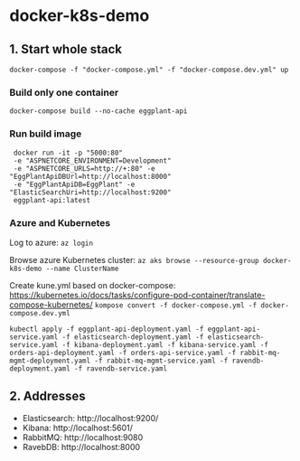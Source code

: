 # docker-k8s-demo

## 1. Start whole stack
`docker-compose -f "docker-compose.yml" -f "docker-compose.dev.yml" up`

### Build only one container
`docker-compose build --no-cache eggplant-api`

### Run build image
```
 docker run -it -p "5000:80" 
 -e "ASPNETCORE_ENVIRONMENT=Development" 
 -e "ASPNETCORE_URLS=http://+:80" -e "EggPlantApiDBUrl=http://localhost:8000" 
 -e "EggPlantApiDB=EggPlant" -e "ElasticSearchUri=http://localhost:9200" 
 eggplant-api:latest
```

### Azure and Kubernetes

Log to azure:
`az login`

Browse azure Kubernetes cluster:
`az aks browse --resource-group docker-k8s-demo --name ClusterName`

Create kune.yml based on docker-compose:
https://kubernetes.io/docs/tasks/configure-pod-container/translate-compose-kubernetes/
`kompose convert -f docker-compose.yml -f docker-compose.dev.yml`

`kubectl apply -f eggplant-api-deployment.yaml -f eggplant-api-service.yaml -f elasticsearch-deployment.yaml -f elasticsearch-service.yaml -f kibana-deployment.yaml -f kibana-service.yaml -f orders-api-deployment.yaml -f orders-api-service.yaml -f rabbit-mq-mgmt-deployment.yaml -f rabbit-mq-mgmt-service.yaml -f ravendb-deployment.yaml -f ravendb-service.yaml`

## 2. Addresses
* Elasticsearch: http://localhost:9200/
* Kibana: http://localhost:5601/
* RabbitMQ: http://localhost:9080
* RavebDB: http://localhost:8000
